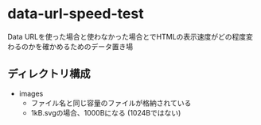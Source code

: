 # data-url-speed-test

Data URLを使った場合と使わなかった場合とでHTMLの表示速度がどの程度変わるのかを確かめるためのデータ置き場

## ディレクトリ構成

- images
  - ファイル名と同じ容量のファイルが格納されている
  - 1kB.svgの場合、1000Bになる (1024Bではない)
